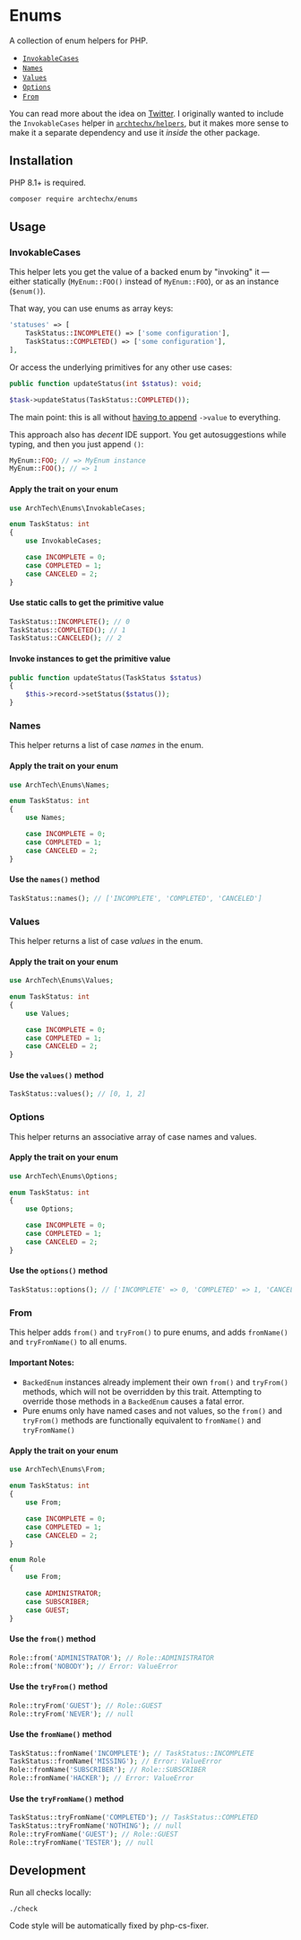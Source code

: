 # Enums

A collection of enum helpers for PHP.

- [`InvokableCases`](#invokablecases)
- [`Names`](#names)
- [`Values`](#values)
- [`Options`](#options)
- [`From`](#from)

You can read more about the idea on [Twitter](https://twitter.com/archtechx/status/1495158228757270528). I originally wanted to include the `InvokableCases` helper in [`archtechx/helpers`](https://github.com/archtechx/helpers), but it makes more sense to make it a separate dependency and use it *inside* the other package.

## Installation

PHP 8.1+ is required.

```sh
composer require archtechx/enums
```

## Usage

### InvokableCases

This helper lets you get the value of a backed enum by "invoking" it — either statically (`MyEnum::FOO()` instead of `MyEnum::FOO`), or as an instance (`$enum()`).

That way, you can use enums as array keys:
```php
'statuses' => [
    TaskStatus::INCOMPLETE() => ['some configuration'],
    TaskStatus::COMPLETED() => ['some configuration'],
],
```

Or access the underlying primitives for any other use cases:
```php
public function updateStatus(int $status): void;

$task->updateStatus(TaskStatus::COMPLETED());
```

The main point: this is all without [having to append](https://twitter.com/archtechx/status/1495158237137494019) `->value` to everything.

This approach also has *decent* IDE support. You get autosuggestions while typing, and then you just append `()`:
```php
MyEnum::FOO; // => MyEnum instance
MyEnum::FOO(); // => 1
```

#### Apply the trait on your enum
```php
use ArchTech\Enums\InvokableCases;

enum TaskStatus: int
{
    use InvokableCases;

    case INCOMPLETE = 0;
    case COMPLETED = 1;
    case CANCELED = 2;
}
```

#### Use static calls to get the primitive value
```php
TaskStatus::INCOMPLETE(); // 0
TaskStatus::COMPLETED(); // 1
TaskStatus::CANCELED(); // 2
```

#### Invoke instances to get the primitive value
```php
public function updateStatus(TaskStatus $status)
{
    $this->record->setStatus($status());
}
```

### Names

This helper returns a list of case *names* in the enum.

#### Apply the trait on your enum
```php
use ArchTech\Enums\Names;

enum TaskStatus: int
{
    use Names;

    case INCOMPLETE = 0;
    case COMPLETED = 1;
    case CANCELED = 2;
}
```

#### Use the `names()` method
```php
TaskStatus::names(); // ['INCOMPLETE', 'COMPLETED', 'CANCELED']
```

### Values

This helper returns a list of case *values* in the enum.

#### Apply the trait on your enum
```php
use ArchTech\Enums\Values;

enum TaskStatus: int
{
    use Values;

    case INCOMPLETE = 0;
    case COMPLETED = 1;
    case CANCELED = 2;
}
```

#### Use the `values()` method
```php
TaskStatus::values(); // [0, 1, 2]
```

### Options

This helper returns an associative array of case names and values.

#### Apply the trait on your enum
```php
use ArchTech\Enums\Options;

enum TaskStatus: int
{
    use Options;

    case INCOMPLETE = 0;
    case COMPLETED = 1;
    case CANCELED = 2;
}
```

#### Use the `options()` method
```php
TaskStatus::options(); // ['INCOMPLETE' => 0, 'COMPLETED' => 1, 'CANCELED' => 2]
```

### From

This helper adds `from()` and `tryFrom()` to pure enums, and adds `fromName()` and `tryFromName()` to all enums.

#### Important Notes:
* `BackedEnum` instances already implement their own `from()` and `tryFrom()` methods, which will not be overridden by this trait. Attempting to override those methods in a `BackedEnum` causes a fatal error.
* Pure enums only have named cases and not values, so the `from()` and `tryFrom()` methods are functionally equivalent to `fromName()` and `tryFromName()`

#### Apply the trait on your enum
```php
use ArchTech\Enums\From;

enum TaskStatus: int
{
    use From;

    case INCOMPLETE = 0;
    case COMPLETED = 1;
    case CANCELED = 2;
}

enum Role
{
    use From;
    
    case ADMINISTRATOR;
    case SUBSCRIBER;
    case GUEST;
}
```

#### Use the `from()` method
```php
Role::from('ADMINISTRATOR'); // Role::ADMINISTRATOR
Role::from('NOBODY'); // Error: ValueError
```

#### Use the `tryFrom()` method
```php
Role::tryFrom('GUEST'); // Role::GUEST
Role::tryFrom('NEVER'); // null
```

#### Use the `fromName()` method
```php
TaskStatus::fromName('INCOMPLETE'); // TaskStatus::INCOMPLETE
TaskStatus::fromName('MISSING'); // Error: ValueError
Role::fromName('SUBSCRIBER'); // Role::SUBSCRIBER
Role::fromName('HACKER'); // Error: ValueError
```

#### Use the `tryFromName()` method
```php
TaskStatus::tryFromName('COMPLETED'); // TaskStatus::COMPLETED
TaskStatus::tryFromName('NOTHING'); // null
Role::tryFromName('GUEST'); // Role::GUEST
Role::tryFromName('TESTER'); // null
```

## Development

Run all checks locally:

```sh
./check
```

Code style will be automatically fixed by php-cs-fixer.
